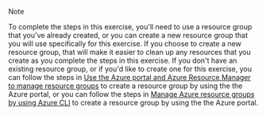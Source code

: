 > [!NOTE]
> To complete the steps in this exercise, you'll need to use a resource group that you've already created, or you can create a new resource group that you will use specifically for this exercise. If you choose to create a new resource group, that will make it easier to clean up any resources that you create as you complete the steps in this exercise. If you don't have an existing resource group, or if you'd like to create one for this exercise, you can follow the steps in [Use the Azure portal and Azure Resource Manager to manage resource groups](/azure/azure-resource-manager/management/manage-resource-groups-portal) to create a resource group by using the the Azure portal, or you can follow the steps in [Manage Azure resource groups by using Azure CLI](/azure/azure-resource-manager/management/manage-resource-groups-cli) to create a resource group by using the the Azure portal.